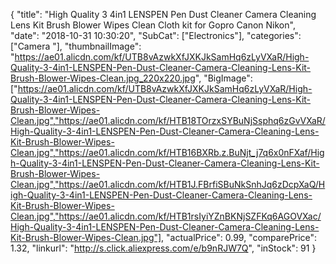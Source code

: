 {
	"title": "High Quality 3 4in1 LENSPEN Pen Dust Cleaner Camera Cleaning Lens Kit Brush Blower Wipes Clean Cloth kit for Gopro Canon Nikon",
	"date": "2018-10-31 10:30:20",
	"SubCat": ["Electronics"],
	"categories": ["Camera "],
	"thumbnailImage": "https://ae01.alicdn.com/kf/UTB8vAzwkXfJXKJkSamHq6zLyVXaR/High-Quality-3-4in1-LENSPEN-Pen-Dust-Cleaner-Camera-Cleaning-Lens-Kit-Brush-Blower-Wipes-Clean.jpg_220x220.jpg",
	"BigImage": ["https://ae01.alicdn.com/kf/UTB8vAzwkXfJXKJkSamHq6zLyVXaR/High-Quality-3-4in1-LENSPEN-Pen-Dust-Cleaner-Camera-Cleaning-Lens-Kit-Brush-Blower-Wipes-Clean.jpg","https://ae01.alicdn.com/kf/HTB18TOrzxSYBuNjSsphq6zGvVXaR/High-Quality-3-4in1-LENSPEN-Pen-Dust-Cleaner-Camera-Cleaning-Lens-Kit-Brush-Blower-Wipes-Clean.jpg","https://ae01.alicdn.com/kf/HTB16BXRb.z.BuNjt_j7q6x0nFXaf/High-Quality-3-4in1-LENSPEN-Pen-Dust-Cleaner-Camera-Cleaning-Lens-Kit-Brush-Blower-Wipes-Clean.jpg","https://ae01.alicdn.com/kf/HTB1J.FBrfiSBuNkSnhJq6zDcpXaQ/High-Quality-3-4in1-LENSPEN-Pen-Dust-Cleaner-Camera-Cleaning-Lens-Kit-Brush-Blower-Wipes-Clean.jpg","https://ae01.alicdn.com/kf/HTB1rsIyiYZnBKNjSZFKq6AGOVXac/High-Quality-3-4in1-LENSPEN-Pen-Dust-Cleaner-Camera-Cleaning-Lens-Kit-Brush-Blower-Wipes-Clean.jpg"],
	"actualPrice": 0.99,
	"comparePrice": 1.32,
	"linkurl": "http://s.click.aliexpress.com/e/b9nRJW7Q",
	"inStock": 91
}
